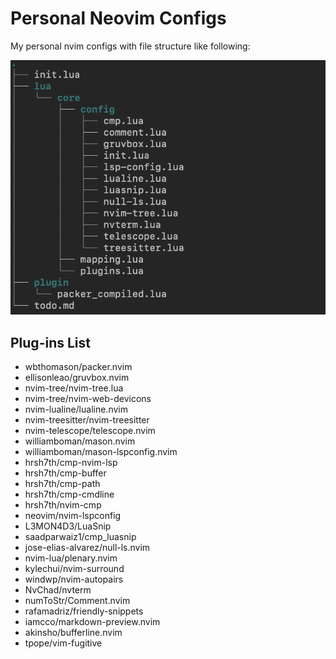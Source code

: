 # Personal Neovim Configs

My personal nvim configs with file structure like following:

![structure](/structure.png)

## Plug-ins List

* wbthomason/packer.nvim
* ellisonleao/gruvbox.nvim
* nvim-tree/nvim-tree.lua
* nvim-tree/nvim-web-devicons
* nvim-lualine/lualine.nvim
* nvim-treesitter/nvim-treesitter
* nvim-telescope/telescope.nvim
* williamboman/mason.nvim
* williamboman/mason-lspconfig.nvim
* hrsh7th/cmp-nvim-lsp
* hrsh7th/cmp-buffer
* hrsh7th/cmp-path
* hrsh7th/cmp-cmdline
* hrsh7th/nvim-cmp
* neovim/nvim-lspconfig
* L3MON4D3/LuaSnip
* saadparwaiz1/cmp_luasnip
* jose-elias-alvarez/null-ls.nvim
* nvim-lua/plenary.nvim
* kylechui/nvim-surround
* windwp/nvim-autopairs
* NvChad/nvterm
* numToStr/Comment.nvim
* rafamadriz/friendly-snippets
* iamcco/markdown-preview.nvim
* akinsho/bufferline.nvim
* tpope/vim-fugitive

